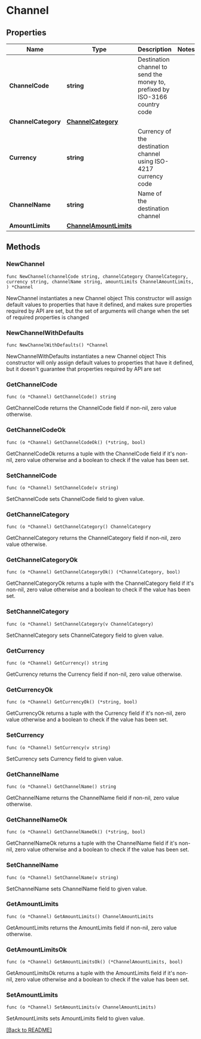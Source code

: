 # Channel

## Properties

Name | Type | Description | Notes
------------ | ------------- | ------------- | -------------
**ChannelCode** | **string** | Destination channel to send the money to, prefixed by ISO-3166 country code | 
**ChannelCategory** | [**ChannelCategory**](ChannelCategory.md) |  | 
**Currency** | **string** | Currency of the destination channel using ISO-4217 currency code | 
**ChannelName** | **string** | Name of the destination channel | 
**AmountLimits** | [**ChannelAmountLimits**](ChannelAmountLimits.md) |  | 

## Methods

### NewChannel

`func NewChannel(channelCode string, channelCategory ChannelCategory, currency string, channelName string, amountLimits ChannelAmountLimits, ) *Channel`

NewChannel instantiates a new Channel object
This constructor will assign default values to properties that have it defined,
and makes sure properties required by API are set, but the set of arguments
will change when the set of required properties is changed

### NewChannelWithDefaults

`func NewChannelWithDefaults() *Channel`

NewChannelWithDefaults instantiates a new Channel object
This constructor will only assign default values to properties that have it defined,
but it doesn't guarantee that properties required by API are set

### GetChannelCode

`func (o *Channel) GetChannelCode() string`

GetChannelCode returns the ChannelCode field if non-nil, zero value otherwise.

### GetChannelCodeOk

`func (o *Channel) GetChannelCodeOk() (*string, bool)`

GetChannelCodeOk returns a tuple with the ChannelCode field if it's non-nil, zero value otherwise
and a boolean to check if the value has been set.

### SetChannelCode

`func (o *Channel) SetChannelCode(v string)`

SetChannelCode sets ChannelCode field to given value.


### GetChannelCategory

`func (o *Channel) GetChannelCategory() ChannelCategory`

GetChannelCategory returns the ChannelCategory field if non-nil, zero value otherwise.

### GetChannelCategoryOk

`func (o *Channel) GetChannelCategoryOk() (*ChannelCategory, bool)`

GetChannelCategoryOk returns a tuple with the ChannelCategory field if it's non-nil, zero value otherwise
and a boolean to check if the value has been set.

### SetChannelCategory

`func (o *Channel) SetChannelCategory(v ChannelCategory)`

SetChannelCategory sets ChannelCategory field to given value.


### GetCurrency

`func (o *Channel) GetCurrency() string`

GetCurrency returns the Currency field if non-nil, zero value otherwise.

### GetCurrencyOk

`func (o *Channel) GetCurrencyOk() (*string, bool)`

GetCurrencyOk returns a tuple with the Currency field if it's non-nil, zero value otherwise
and a boolean to check if the value has been set.

### SetCurrency

`func (o *Channel) SetCurrency(v string)`

SetCurrency sets Currency field to given value.


### GetChannelName

`func (o *Channel) GetChannelName() string`

GetChannelName returns the ChannelName field if non-nil, zero value otherwise.

### GetChannelNameOk

`func (o *Channel) GetChannelNameOk() (*string, bool)`

GetChannelNameOk returns a tuple with the ChannelName field if it's non-nil, zero value otherwise
and a boolean to check if the value has been set.

### SetChannelName

`func (o *Channel) SetChannelName(v string)`

SetChannelName sets ChannelName field to given value.


### GetAmountLimits

`func (o *Channel) GetAmountLimits() ChannelAmountLimits`

GetAmountLimits returns the AmountLimits field if non-nil, zero value otherwise.

### GetAmountLimitsOk

`func (o *Channel) GetAmountLimitsOk() (*ChannelAmountLimits, bool)`

GetAmountLimitsOk returns a tuple with the AmountLimits field if it's non-nil, zero value otherwise
and a boolean to check if the value has been set.

### SetAmountLimits

`func (o *Channel) SetAmountLimits(v ChannelAmountLimits)`

SetAmountLimits sets AmountLimits field to given value.



[[Back to README]](../../README.md)


